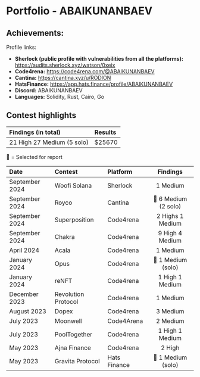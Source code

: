 
# Portfolio - ABAIKUNANBAEV


## Achievements:

Profile links:
- **Sherlock (public profile with vulnerabilities from all the platforms):** https://audits.sherlock.xyz/watson/0xeix
- **Code4rena:** https://code4rena.com/@ABAIKUNANBAEV
- **Cantina:** https://cantina.xyz/u/RODION
- **HatsFinance:** https://app.hats.finance/profile/ABAIKUNANBAEV 
- **Discord:** ABAIKUNANBAEV
- **Languages:** Solidity, Rust, Cairo, Go


## Contest highlights


| Findings (in total)            | Results    | 
|:-------------------|:-------------|
| 21 High 27 Medium (5 solo)  | $25670 |

🥇 = Selected for report

| Date             | Contest                                                                       | Platform                                                                                 | Findings | 
|:-------------------|:------------------------------------------------------------------------------|:--------------------------------------------------------------------------------------------|:-------:|
|September 2024 | Woofi Solana | Sherlock | 1 Medium | 
|September 2024 | Royco | Cantina | 🥇 6 Medium (2 solo) | 
|September 2024  | Superposition | Code4rena | 2 Highs 1 Medium  | 
|September 2024  | Chakra | Code4rena | 9 High 4 Medium  | 
|April 2024  | Acala | Code4rena | 1 Medium  | 
|January 2024  | Opus | Code4rena | 🥇 1 Medium (solo) | 
|January 2024  | reNFT | Code4rena | 1 High 1 Medium | 
|December 2023  | Revolution Protocol | Code4rena | 1 Medium | 
|August  2023  | Dopex | Code4rena | 3 Medium  | 
|July 2023  |  Moonwell  | Code4Arena | 2 Medium | 
|July 2023 | PoolTogether  | Code4rena | 1 High 1 Medium  |
|May 2023  | Ajna Finance    | Code4rena | 2 High  |
|May 2023  | Gravita Protocol | Hats Finance |  🥇 1 Medium (solo)  |

